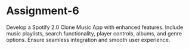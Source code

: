 # Assignment-6

Develop a Spotify 2.0 Clone Music App with enhanced features. Include music playlists, search functionality, player controls, albums, and genre options. Ensure seamless integration and smooth user experience.
